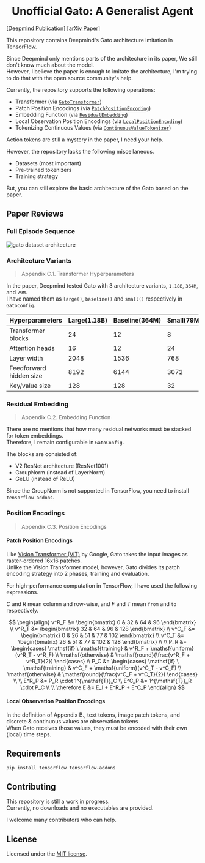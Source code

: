 <h1 align="center">Unofficial Gato: A Generalist Agent</h1>

[[Deepmind Publication]](https://www.deepmind.com/publications/a-generalist-agent)
[[arXiv Paper]](https://arxiv.org/pdf/2205.06175.pdf)

This repository contains Deepmind's Gato architecture imitation in TensorFlow.

Since Deepmind only mentions parts of the architecture in its paper, We still don't know much about the model.<br>
However, I believe the paper is enough to imitate the architecture, I'm trying to do that with the open source community's help.

Currently, the repository supports the following operations:
- Transformer (via [`GatoTransformer`](https://github.com/OrigamiDream/gato/blob/main/gato/models/__init__.py#L10))
- Patch Position Encodings (via [`PatchPositionEncoding`](https://github.com/OrigamiDream/gato/blob/main/gato/models/embedding.py#L11))
- Embedding Function (via [`ResidualEmbedding`](https://github.com/OrigamiDream/gato/blob/main/gato/models/embedding.py#L119))
- Local Observation Position Encodings (via [`LocalPositionEncoding`](https://github.com/OrigamiDream/gato/blob/main/gato/models/embedding.py#L209))
- Tokenizing Continuous Values (via [`ContinuousValueTokenizer`](https://github.com/OrigamiDream/gato/blob/main/gato/models/tokenizers.py#L30))

Action tokens are still a mystery in the paper, I need your help.

However, the repository lacks the following miscellaneous.
- Datasets (most important)
- Pre-trained tokenizers
- Training strategy

But, you can still explore the basic architecture of the Gato based on the paper.


## Paper Reviews

### Full Episode Sequence

<picture>
    <source media="(prefers-color-scheme: dark)" srcset="https://user-images.githubusercontent.com/5837620/175756389-31d183c9-054e-4829-93a6-df79781ca212.png">
    <img alt="gato dataset architecture" src="https://user-images.githubusercontent.com/5837620/175756409-75605dbc-7756-4509-ba93-c0ad08eea309.png">
</picture>

### Architecture Variants

> Appendix C.1. Transformer Hyperparameters

In the paper, Deepmind tested Gato with 3 architecture variants, `1.18B`, `364M`, and `79M`.<br>
I have named them as `large()`, `baseline()` and `small()` respectively in `GatoConfig`.

| Hyperparameters          | Large(1.18B) | Baseline(364M) | Small(79M) |
|--------------------------|--------------|----------------|------------|
| Transformer blocks       | 24           | 12             | 8          |
| Attention heads          | 16           | 12             | 24         |
| Layer width              | 2048         | 1536           | 768        |
| Feedforward hidden size  | 8192         | 6144           | 3072       |
| Key/value size           | 128          | 128            | 32         |


### Residual Embedding

> Appendix C.2. Embedding Function

There are no mentions that how many residual networks must be stacked for token embeddings.<br>
Therefore, I remain configurable in `GatoConfig`.

The blocks are consisted of:
- V2 ResNet architecture (ResNet1001)
- GroupNorm (instead of LayerNorm)
- GeLU (instead of ReLU)

Since the GroupNorm is not supported in TensorFlow, you need to install `tensorflow-addons`.

### Position Encodings

> Appendix C.3. Position Encodings

#### Patch Position Encodings

Like [Vision Transformer (ViT)](https://github.com/google-research/vision_transformer) by Google, Gato takes the input images as raster-ordered 16x16 patches.<br>
Unlike the Vision Transformer model, however, Gato divides its patch encoding strategy into 2 phases, training and evaluation.

For high-performance computation in TensorFlow, I have used the following expressions.

$C$ and $R$ mean column and row-wise, and $F$ and $T$ mean `from` and `to` respectively.

$$
\begin{align}
  v^R_F &= \begin{bmatrix}
    0 & 32 & 64 & 96
  \end{bmatrix} \\
  v^R_T &= \begin{bmatrix}
    32 & 64 & 96 & 128
  \end{bmatrix} \\
  v^C_F &= \begin{bmatrix}
    0 & 26 & 51 & 77 & 102
  \end{bmatrix} \\
  v^C_T &= \begin{bmatrix}
    26 & 51 & 77 & 102 & 128
  \end{bmatrix} \\
  \\
  P_R &= \begin{cases}
    \mathsf{if} \ \mathsf{training} & v^R_F + \mathsf{uniform}(v^R_T - v^R_F) \\
    \mathsf{otherwise} & \mathsf{round}(\frac{v^R_F + v^R_T}{2})
  \end{cases} \\
  P_C &= \begin{cases}
    \mathsf{if} \ \mathsf{training} & v^C_F + \mathsf{uniform}(v^C_T - v^C_F) \\
    \mathsf{otherwise} & \mathsf{round}(\frac{v^C_F + v^C_T}{2})
  \end{cases} \\
  \\
  E^R_P &= P_R \cdot 1^{\mathsf{T}}_C \\
  E^C_P &= 1^{\mathsf{T}}_R \cdot P_C \\
  \\
  \therefore E &= E_I + E^R_P + E^C_P
\end{align}
$$

#### Local Observation Position Encodings

In the definition of Appendix B., text tokens, image patch tokens, and discrete & continuous values are observation tokens<br>
When Gato receives those values, they must be encoded with their own (local) time steps.

## Requirements

```bash
pip install tensorflow tensorflow-addons
```

## Contributing

This repository is still a work in progress.<br>
Currently, no downloads and no executables are provided.

I welcome many contributors who can help.

## License
Licensed under the [MIT license](https://github.com/OrigamiDream/gato/blob/main/LICENSE).